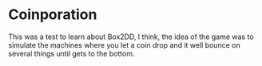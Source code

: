 # Coinporation

This was a test to learn about Box2DD, I think, the idea of the game was to simulate the machines where you let a coin drop and it well bounce on several things until gets to the bottom.
